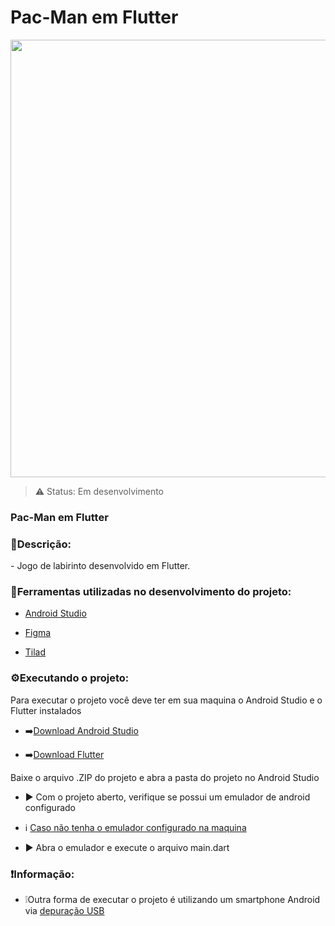 <h1>Pac-Man em Flutter</h1>

<div align="center">
<img src="https://user-images.githubusercontent.com/63159108/187053128-5dd83be9-767b-47c4-909c-cf93b35f9b2c.png" width="700" />
</div>




> ⚠ Status: Em desenvolvimento

### Pac-Man em Flutter

<h3>📝Descrição:</h3>
 - Jogo de labirinto desenvolvido em Flutter.

<h3>📝Ferramentas utilizadas no desenvolvimento do projeto:</h3>

 - <a href="https://developer.android.com/about">Android Studio</a>
 
 - <a href="https://www.figma.com/">Figma</a>
 
 - <a href="https://www.mapeditor.org/">Tilad</a>


<h3>⚙️Executando o projeto:</h3>
 Para executar o projeto você deve ter em sua maquina o Android Studio e o Flutter instalados

- ➡️<a href="https://developer.android.com/studio?gclid=CjwKCAjwgaeYBhBAEiwAvMgp2nmA5E9icC3uGidwTC-WLmkp9jtet6REOB_LtVSoKssOktBQ5kvSsRoCAcUQAvD_BwE&gclsrc=aw.ds#downloads">Download Android Studio</a>

- ➡️<a href="https://docs.flutter.dev/get-started/install">Download Flutter</a>

 Baixe o arquivo .ZIP do projeto e abra a pasta do projeto no Android Studio
 
 - ▶ Com o projeto aberto, verifique se possui um emulador de android configurado
 
 - ℹ <a href="https://developer.android.com/studio/run/emulator?hl=pt-br">Caso não tenha o emulador configurado na maquina</a> 
 
 - ▶ Abra o emulador e execute o arquivo main.dart
 
 
 <h3>❗Informação:</h3>
 
 - ❕Outra forma de executar o projeto é utilizando um smartphone Android via <a href="https://canaltech.com.br/android/depuracao-usb-o-que-e/">depuração USB</a> 

